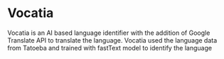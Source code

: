 # Vocatia
Vocatia is an AI based language identifier with the addition of Google Translate API to translate the language. Vocatia used the language data from Tatoeba and trained with fastText model to identify the language
